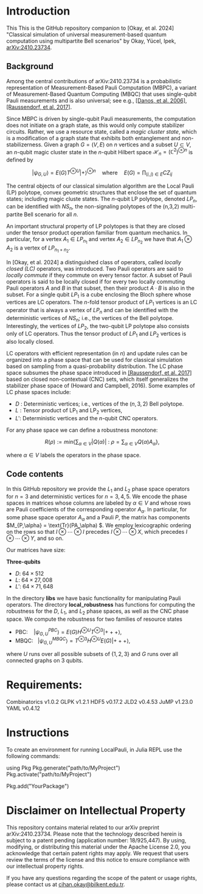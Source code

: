 
# Introduction

This This is the GitHub repository companion to [Okay, et al. 2024] "Classical simulation of universal measurement-based quantum computation using multipartite Bell scenarios" by Okay, Yücel, Ipek, [arXiv:2410.23734](https://arxiv.org/abs/2410.23734).

## Background

Among the central contributions of arXiv:2410.23734 is a probabilistic representation of Measurement-Based Pauli Computation (MBPC), a variant of Measurement-Based Quantum Computing (MBQC) that uses single-qubit Pauli measurements and is also universal; see e.g., [[Danos, et al. 2006]](https://arxiv.org/abs/0704.1263), [[Raussendorf, et al. 2017]](https://arxiv.org/abs/1511.08506).

Since MBPC is driven by single-qubit Pauli measurements, the computation does not initiate on a graph state, as this would only compute stabilizer circuits. Rather, we use a resource state, called a *magic cluster state*, which is a modification of a graph state that exhibits both entanglement and non-stabilizerness. Given a graph $G = (V,E)$ on $n$ vertices and a subset $U\subset V$, an $n$-qubit magic cluster state in the $n$-qubit Hilbert space $\mathcal{H}_n = (\mathbb{C}^2)^{\otimes n}$ is defined by

$$\left |\psi_{G,U} \right \rangle = E(G)T^{\otimes U} \left |+ \right \rangle^{\otimes n}\quad \text{where}\quad E(G) = \prod_{(i,j)\in E}CZ_{ij}$$

The central objects of our classical simulation algorithm are the Local Pauli (LP) polytope, convex geometric structures that enclose the set of quantum states; including magic cluste states. The $n$-qubit LP polytope, denoted $LP_n$, can be identified with $NS_n$, the non-signaling polytopes of the (n,3,2) multi-partite Bell scenario for all $n$.

An important structural property of LP polytopes is that they are closed under the tensor product operation familiar from quantum mechanics. In particular, for a vertex $A_1\in LP_{n_1}$ and vertex $A_2\in LP_{n_2}$ we have that $A_1\otimes A_2$ is a vertex of $LP_{n_1+n_2}$.

In [Okay, et al. 2024] a distinguished class of operators, called *locally closed (LC)* operators, was introduced. Two Pauli operators are said to *locally commute* if they commute on every tensor factor. A subset of Pauli operators is said to be locally closed if for every two locally commuting Pauli operators $A$ and $B$ in that subset, then their product $A\cdot B$ is also in the subset. For a single qubit $LP_1$ is a cube enclosing the Bloch sphere whose vertices are LC operators. The $n$-fold tensor product of $LP_1$ vertices is an LC operator that is always a vertex of $LP_n$ and can be identified with the deterministic vertices of $NS_n$; i.e., the vertices of the Bell polytope. Interestingly, the vertices of $LP_2$, the two-qubit LP polytope also consists only of LC operators. Thus the tensor product of $LP_1$ and $LP_2$ vertices is also locally closed. 

LC operators with efficient representation (in $n$) and update rules can be organized into a phase space that can be used for classical simulation based on sampling from a quasi-probability distribution. The LC phase space subsumes the phase space introduced in [[Raussendorf, et al. 2017]](https://arxiv.org/abs/1905.05374) based on closed non-contextual (CNC) sets, which itself generalizes the stabilizer phase space of (Howard and Campbell, 2016). Some examples of LC phase spaces include:

- $D~$: Deterministic vertices; i.e., vertices of the $(n,3,2)$ Bell polytope.
- $L~$: Tensor product of $\text{LP}_1$ and $\text{LP}_2$ vertices,
- $L'$: Deterministic vertices and the $n$-qubit CNC operators.

For any phase space we can define a robustness monotone:

$$R(\rho) := min \left\{\sum_{\alpha\in V} |Q(\alpha)|~:~\rho = \sum_{\alpha\in V} Q(\alpha) A_\alpha \right\},$$

where $\alpha \in V$ labels the operators in the phase space.


## Code contents


In this GitHub repository we provide the $L_1$ and $L_2$ phase space operators for $n=3$ and deterministic vertices for $n=3,4,5$. We encode the phase spaces in matrices whose columns are labeled by $\alpha \in V$ and whose rows are Pauli coefficients of the corresponding operator $A_\alpha$. In particular, for some phase space operator $A_\alpha$ and a Pauli $P$, the matrix has components $M_{P,\alpha} = \text{Tr}(PA_\alpha) $.  We employ lexicographic ordering on the rows so that $I\otimes \cdots \otimes I$ precedes $I\otimes \cdots \otimes X$, which precedes $I\otimes \cdots \otimes Y$, and so on.

Our matrices have size:

**Three-qubits**

- $D$: $64\times 512$
- $L$: $64\times 27,008$
- $L'$: $64\times 71,648$


In the directory **libs** we have basic functionality for manipulating Pauli operators. The directory **local_robustness** has functions for computing the robustness for the $D$, $L_1$, and $L_2$ phase spaces, as well as the CNC phase space. We compute the robustness for two families of resource states

- PBC: $~~~\left |\psi_{G,U}^{PBC} \right \rangle = E(G)H^{\otimes U}T^{\otimes 3} \left |+++ \right \rangle,$
- MBQC: $~~\left |\psi_{G,U}^{MBQC} \right \rangle =T^{\otimes 3} H^{\otimes U}E(G) \left |+++ \right \rangle,$

where $U$ runs over all possible subsets of $\{1,2,3\}$ and $G$ runs over all connected graphs on $3$ qubits. 


# Requirements:

Combinatorics   v1.0.2
GLPK            v1.2.1
HDF5            v0.17.2
JLD2            v0.4.53
JuMP            v1.23.0
YAML            v0.4.12

# Instructions

To create an environment for running LocalPauli, in Julia REPL use the following commands:

using Pkg
Pkg.generate("path/to/MyProject")
Pkg.activate("path/to/MyProject")

Pkg.add("YourPackage")


# Disclaimer on Intellectual Property

This repository contains material related to our arXiv preprint arXiv:2410.23734. Please note that the technology described herein is subject to a patent pending (application number: 18/925,447). By using, modifying, or distributing this material under the Apache License 2.0, you acknowledge that certain patent rights may apply. We request that users review the terms of the license and this notice to ensure compliance with our intellectual property rights.

If you have any questions regarding the scope of the patent or usage rights, please contact us at cihan.okay@bilkent.edu.tr.


